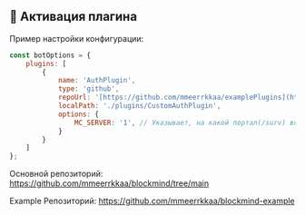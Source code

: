 
## 🔌 Активация плагина

Пример настройки конфигурации:

```javascript
const botOptions = {
    plugins: [
        {
            name: 'AuthPlugin',
            type: 'github',
            repoUrl: '[https://github.com/mmeerrkkaa/examplePlugins](https://github.com/blockmindJS/blockmind-authPlugins)',
            localPath: './plugins/CustomAuthPlugin',
            options: {
                MC_SERVER: '1', // Указывает, на какой портал(/surv) войдет бот
            }
        }
    ]
};
```

Основной репозиторий: https://github.com/mmeerrkkaa/blockmind/tree/main

Example Репозиторий: https://github.com/mmeerrkkaa/blockmind-example
